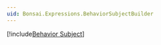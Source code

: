 ```yaml
---
uid: Bonsai.Expressions.BehaviorSubjectBuilder
---
```


[!include[Behavior Subject](~/articles/subject-behavior.md)]